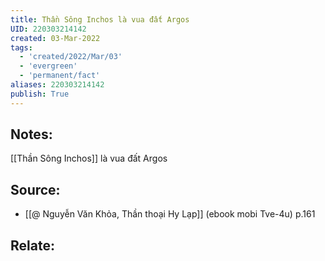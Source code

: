 ```yaml
---
title: Thần Sông Inchos là vua đất Argos
UID: 220303214142
created: 03-Mar-2022
tags:
  - 'created/2022/Mar/03'
  - 'evergreen'
  - 'permanent/fact'
aliases: 220303214142
publish: True
---
```

## Notes:
[[Thần Sông Inchos]] là vua đất Argos

## Source:
- [[@ Nguyễn Văn Khỏa, Thần thoại Hy Lạp]] (ebook mobi Tve-4u) p.161

## Relate:
